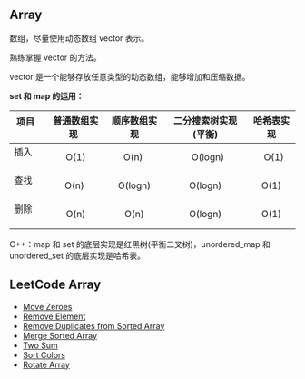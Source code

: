 ## Array

数组，尽量使用动态数组 vector 表示。

熟练掌握 vector 的方法。

vector 是一个能够存放任意类型的动态数组，能够增加和压缩数据。

**set 和 map 的运用：**

| 项目        | 普通数组实现    |  顺序数组实现 |二分搜索树实现(平衡) |哈希表实现 |
| --------   | :-----:  | :----:  | :----:  | :----:  |
| 插入     | O(1) |   O(n)    |  O(logn) |  O(1) | 
| 查找       |  O(n)   |   O(logn)   | O(logn)|O(1)|
| 删除        |    O(n)    | O(n) | O(logn)|O(1)|

C++：map 和 set 的底层实现是红黑树(平衡二叉树)，unordered_map 和 unordered_set 的底层实现是哈希表。

## LeetCode Array

* [Move Zeroes](https://github.com/steveLauwh/Data-Structures-And-Algorithms/tree/master/Array/Move%20Zeroes)
* [Remove Element](https://github.com/steveLauwh/Data-Structures-And-Algorithms/tree/master/Array/Remove%20Element)
* [Remove Duplicates from Sorted Array](https://github.com/steveLauwh/Data-Structures-And-Algorithms/tree/master/Array/Remove%20Duplicates%20from%20Sorted%20Array)
* [Merge Sorted Array](https://github.com/steveLauwh/Data-Structures-And-Algorithms/tree/master/Array/Merge%20Sorted%20Array)
* [Two Sum](https://github.com/steveLauwh/Data-Structures-And-Algorithms/tree/master/Array/Two%20Sum)
* [Sort Colors](https://github.com/steveLauwh/Data-Structures-And-Algorithms/tree/master/Array/Sort%20Colors)
* [Rotate Array](https://github.com/steveLauwh/Data-Structures-And-Algorithms/tree/master/Array/Rotate%20Array)
